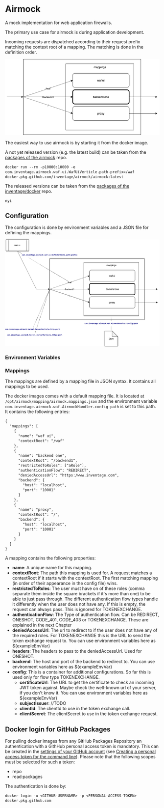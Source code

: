 # Airmock
A mock implementation for web application firewalls.

The primary use case for airmock is during application development. 

Incoming requests are dispatched according to their request prefix matching the context root of a mapping. The matching is done in the definition order.

![Airmock-Overview](./docs/Airmock-Overview.png)

The easiest way to use airmock is by starting it from the docker image.

A not yet released version (e.g. the latest build) can be taken from the [packages of the airmock](https://github.com/inventage/airmock/packages) repo.

```
docker run --rm -p10000:10000 -e com.inventage.airmock.waf.ui.WafUiVerticle.path-prefix=/waf docker.pkg.github.com/inventage/airmock/airmock:latest
```

The released versions can be taken from the [packages of the inventage/docker]() repo.

```
nyi
```

## Configuration

The configuration is done by environment variables and a JSON file for defining the mappings.

![Airmock-Overview-Config](./docs/Airmock-Overview-Config.png)

### Environment Variables

### Mappings

The mappings are defined by a mapping file in JSON syntax. It contains all mappings to be used.

The docker images comes with a default mapping file. It is located at `/opt/airmock/mapping/airmock.mappings.json` and the environment variable `com.inventage.airmock.waf.AirmockHandler.config-path` is set to this path. It contains the following entries:
```
{
  "mappings": [
    {
      "name": "waf ui",
      "contextRoot": "/waf"
    },
    {
      "name": "backend one",
      "contextRoot": "/backend1",
      "restrictedToRoles": ["aRole"],
      "authenticationFlow": "REDIRECT",
      "deniedAccessUrl": "https:/www.inventage.com",
      "backend": {
        "host": "localhost",
        "port": "10001"
      }
    },
    {
      "name": "proxy",
      "contextRoot": "/",
      "backend": {
        "host": "localhost",
        "port": "10001"
      }
    }
  ]
}
```

A mapping contains the following properties:
- **name**: A unique name for this mapping.
- **contextRoot**: The path this mapping is used for. A request matches a contextRoot if it starts with the contextRoot. The first matching mapping (in order of their appearance in the config file) wins.
- **restrictedToRoles**: The user must have on of these roles (comma separate them inside the square brackets if it's more than one) to be able to just pass through. The different authentication flow types handle it differently when the user does not have any. If this is empty, the request can always pass. This is ignored for TOKENEXCHANGE.
- **authenticationFlow**: The Type of authentication flow. Can be REDIRECT, ONESHOT, CODE_401, CODE_403 or TOKENEXCHANGE. These are explained in the next Chapter
- **deniedAccessUrl**: The url to redirect to if the user does not have any of the required roles. For TOKENEXCHANGE this is the URL to send the token exchange request to. You can use environment variables here as ${exampleEnvVar}
- **headers**: The headers to pass to the deniedAccessUrl. Used for ONESHOT.
- **backend**: The host and port of the backend to redirect to. You can use environment variables here as ${exampleEnvVar}
- **config**: This is a container for additional configurations. So far this is used only for flow type TOKENEXCHANGE.
  - **certificateUrl**: The URL to get the certificate to check an incoming JWT token against. Maybe check the well-known url of your server, if you don't know it. You can use environment variables here as ${exampleEnvVar} 
  - **subjectIssuer**: //TODO
  - **clientId**: The clientId to use in the token exchange call.
  - **clientSecret**: The clientSecret to use in the token exchange request.

## Docker login for GitHub Packages

For pulling docker images from any GitHub Packages Repository an authentication with a GithHub personal access token is mandatory. This can be created in the [settings of your GitHub account](https://github.com/settings/profile) (see [Creating a personal access token for the command line](https://help.github.com/en/github/authenticating-to-github/creating-a-personal-access-token-for-the-command-line)). Please note that the following scopes must be selected for such a token:
- repo
- read:packages

The authentication is done by:

```
docker login -u <GITHUB-USERNAME> -p <PERSONAL-ACCESS-TOKEN> docker.pkg.github.com
```
